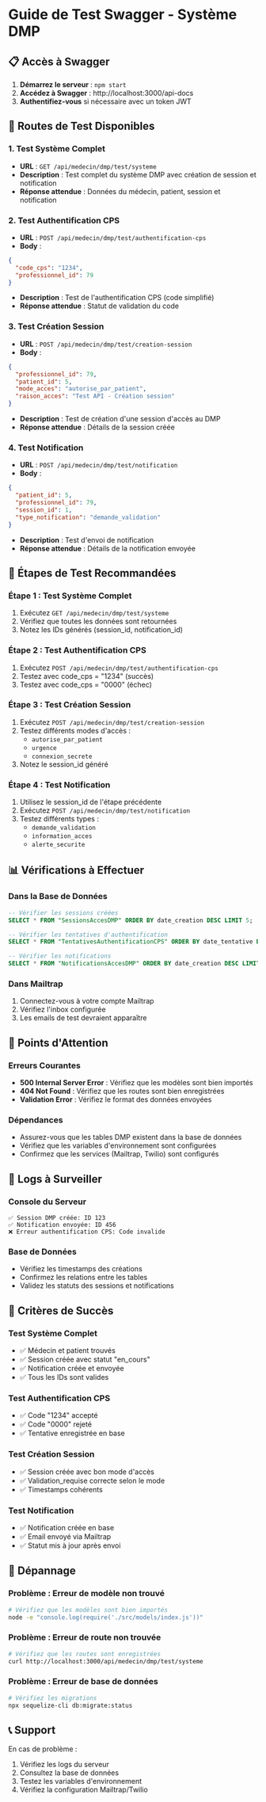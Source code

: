 # Guide de Test Swagger - Système DMP

## 📋 Accès à Swagger

1. **Démarrez le serveur** : `npm start`
2. **Accédez à Swagger** : http://localhost:3000/api-docs
3. **Authentifiez-vous** si nécessaire avec un token JWT

## 🧪 Routes de Test Disponibles

### 1. Test Système Complet
- **URL** : `GET /api/medecin/dmp/test/systeme`
- **Description** : Test complet du système DMP avec création de session et notification
- **Réponse attendue** : Données du médecin, patient, session et notification

### 2. Test Authentification CPS
- **URL** : `POST /api/medecin/dmp/test/authentification-cps`
- **Body** :
```json
{
  "code_cps": "1234",
  "professionnel_id": 79
}
```
- **Description** : Test de l'authentification CPS (code simplifié)
- **Réponse attendue** : Statut de validation du code

### 3. Test Création Session
- **URL** : `POST /api/medecin/dmp/test/creation-session`
- **Body** :
```json
{
  "professionnel_id": 79,
  "patient_id": 5,
  "mode_acces": "autorise_par_patient",
  "raison_acces": "Test API - Création session"
}
```
- **Description** : Test de création d'une session d'accès au DMP
- **Réponse attendue** : Détails de la session créée

### 4. Test Notification
- **URL** : `POST /api/medecin/dmp/test/notification`
- **Body** :
```json
{
  "patient_id": 5,
  "professionnel_id": 79,
  "session_id": 1,
  "type_notification": "demande_validation"
}
```
- **Description** : Test d'envoi de notification
- **Réponse attendue** : Détails de la notification envoyée

## 🔄 Étapes de Test Recommandées

### Étape 1 : Test Système Complet
1. Exécutez `GET /api/medecin/dmp/test/systeme`
2. Vérifiez que toutes les données sont retournées
3. Notez les IDs générés (session_id, notification_id)

### Étape 2 : Test Authentification CPS
1. Exécutez `POST /api/medecin/dmp/test/authentification-cps`
2. Testez avec code_cps = "1234" (succès)
3. Testez avec code_cps = "0000" (échec)

### Étape 3 : Test Création Session
1. Exécutez `POST /api/medecin/dmp/test/creation-session`
2. Testez différents modes d'accès :
   - `autorise_par_patient`
   - `urgence`
   - `connexion_secrete`
3. Notez le session_id généré

### Étape 4 : Test Notification
1. Utilisez le session_id de l'étape précédente
2. Exécutez `POST /api/medecin/dmp/test/notification`
3. Testez différents types :
   - `demande_validation`
   - `information_acces`
   - `alerte_securite`

## 📊 Vérifications à Effectuer

### Dans la Base de Données
```sql
-- Vérifier les sessions créées
SELECT * FROM "SessionsAccesDMP" ORDER BY date_creation DESC LIMIT 5;

-- Vérifier les tentatives d'authentification
SELECT * FROM "TentativesAuthentificationCPS" ORDER BY date_tentative DESC LIMIT 5;

-- Vérifier les notifications
SELECT * FROM "NotificationsAccesDMP" ORDER BY date_creation DESC LIMIT 5;
```

### Dans Mailtrap
1. Connectez-vous à votre compte Mailtrap
2. Vérifiez l'inbox configurée
3. Les emails de test devraient apparaître

## 🚨 Points d'Attention

### Erreurs Courantes
- **500 Internal Server Error** : Vérifiez que les modèles sont bien importés
- **404 Not Found** : Vérifiez que les routes sont bien enregistrées
- **Validation Error** : Vérifiez le format des données envoyées

### Dépendances
- Assurez-vous que les tables DMP existent dans la base de données
- Vérifiez que les variables d'environnement sont configurées
- Confirmez que les services (Mailtrap, Twilio) sont configurés

## 📝 Logs à Surveiller

### Console du Serveur
```
✅ Session DMP créée: ID 123
✅ Notification envoyée: ID 456
❌ Erreur authentification CPS: Code invalide
```

### Base de Données
- Vérifiez les timestamps des créations
- Confirmez les relations entre les tables
- Validez les statuts des sessions et notifications

## 🎯 Critères de Succès

### Test Système Complet
- ✅ Médecin et patient trouvés
- ✅ Session créée avec statut "en_cours"
- ✅ Notification créée et envoyée
- ✅ Tous les IDs sont valides

### Test Authentification CPS
- ✅ Code "1234" accepté
- ✅ Code "0000" rejeté
- ✅ Tentative enregistrée en base

### Test Création Session
- ✅ Session créée avec bon mode d'accès
- ✅ Validation_requise correcte selon le mode
- ✅ Timestamps cohérents

### Test Notification
- ✅ Notification créée en base
- ✅ Email envoyé via Mailtrap
- ✅ Statut mis à jour après envoi

## 🔧 Dépannage

### Problème : Erreur de modèle non trouvé
```bash
# Vérifiez que les modèles sont bien importés
node -e "console.log(require('./src/models/index.js'))"
```

### Problème : Erreur de route non trouvée
```bash
# Vérifiez que les routes sont enregistrées
curl http://localhost:3000/api/medecin/dmp/test/systeme
```

### Problème : Erreur de base de données
```bash
# Vérifiez les migrations
npx sequelize-cli db:migrate:status
```

## 📞 Support

En cas de problème :
1. Vérifiez les logs du serveur
2. Consultez la base de données
3. Testez les variables d'environnement
4. Vérifiez la configuration Mailtrap/Twilio 